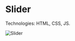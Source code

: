 # Slider
Technologies: HTML, CSS, JS.

![Slider](https://user-images.githubusercontent.com/64933879/136118568-a98e4307-fe29-486c-95ae-986253ee897e.gif)
